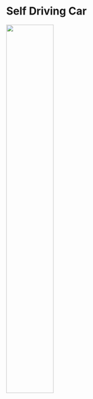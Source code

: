 # Self Driving Car

[<img src="https://i9.ytimg.com/vi_webp/d__XDAO1ABQ/mq3.webp?sqp=CMjwm6wG-oaymwEmCMACELQB8quKqQMa8AEB-AH-CYAC0AWKAgwIABABGE0gUihlMA8=&rs=AOn4CLAl7zx_SsC7Wmw9SlO42t61A0_YLg" width="50%">](https://youtu.be/d__XDAO1ABQ)
